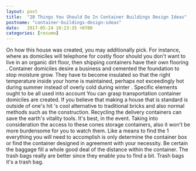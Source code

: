 ```yaml
---
layout: post
title:  "28 Things You Should Do In Container Buildings Design Ideas"
postname: "container-buildings-design-ideas"
date:   2017-05-24 10:23:35 +0700
categories: [resume]
---
```

On how this house was created, you may additionally pick. For instance, where as domiciles will telephone for costly floor should you don't want to live in an organic dirt floor, then shipping containers have their own flooring . Container domiciles desire a business and cemented the foundation to stop moisture grow. They have to become insulated so that the right temperature inside your home is maintained, perhaps not exceedingly hot during summer instead of overly cold during winter . Specific elements ought to be all used into account You can grasp transportation container domiciles are created. If you believe that making a house that is standard is outside of one's hit 's cool alternative to traditional bricks and also normal methods such as the construction. Recycling the delivery containers can save the earth's vitality tools. It's best, in the event. Taking into consideration the access to these cones storage containers, also it won't be more burdensome for you to watch them. Like a means to find the 1 everything you will need to accomplish is only determine the container box or find the container designed in agreement with your necessity. Be certain the baggage fill a whole good deal of the distance within the container. The trash bags really are better since they enable you to find a bit. Trash bags it's a trash bag.
